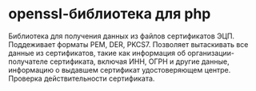 # openssl-библиотека для php

Библиотека для получения данных из файлов сертификатов ЭЦП. Поддеживает форматы PEM, DER, PKCS7.
Позволяет вытаскивать все данные из сертификатов, такие как информация об организации-получателе сертификата, включая ИНН, ОГРН и другие данные, информацию о выдавшем сертификат удостоверяющем центре. Проверка действительности сертификата.
